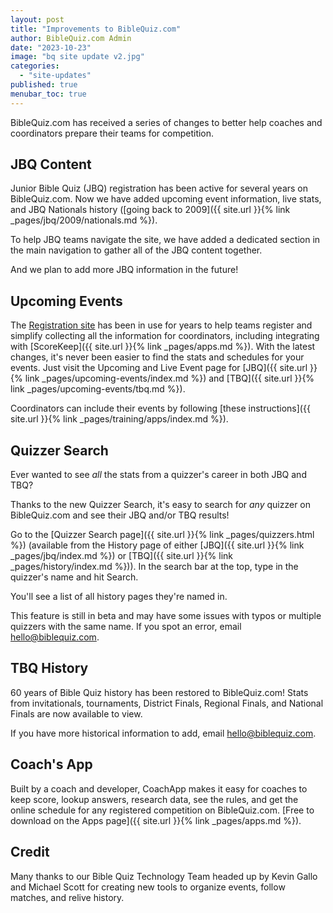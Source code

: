 ```yaml
---
layout: post
title: "Improvements to BibleQuiz.com"
author: BibleQuiz.com Admin
date: "2023-10-23"
image: "bq site update v2.jpg"
categories: 
  - "site-updates"
published: true
menubar_toc: true
---
```


BibleQuiz.com has received a series of changes to better help coaches and coordinators prepare their teams for competition.

## JBQ Content
Junior Bible Quiz (JBQ) registration has been active for several years on BibleQuiz.com. Now we have added upcoming event information, live stats, and JBQ Nationals history ([going back to 2009]({{ site.url }}{% link _pages/jbq/2009/nationals.md %}).

To help JBQ teams navigate the site, we have added a dedicated section in the main navigation to gather all of the JBQ content together. 

And we plan to add more JBQ information in the future!

## Upcoming Events

The [Registration site](https://registration.biblequiz.com) has been in use for years to help teams register and simplify collecting all the information for coordinators, including integrating with [ScoreKeep]({{ site.url }}{% link _pages/apps.md %}). With the latest changes, it's never been easier to find the stats and schedules for your events. Just visit the Upcoming and Live Event page for [JBQ]({{ site.url }}{% link _pages/upcoming-events/index.md %}) and [TBQ]({{ site.url }}{% link _pages/upcoming-events/tbq.md %}).

Coordinators can include their events by following [these instructions]({{ site.url }}{% link _pages/training/apps/index.md %}).

## Quizzer Search
Ever wanted to see *all* the stats from a quizzer's career in both JBQ and TBQ? 

Thanks to the new Quizzer Search, it's easy to search for *any* quizzer on BibleQuiz.com and see their JBQ and/or TBQ results!

Go to the [Quizzer Search page]({{ site.url }}{% link _pages/quizzers.html %}) (available from the History page of either [JBQ]({{ site.url }}{% link _pages/jbq/index.md %}) or [TBQ]({{ site.url }}{% link _pages/history/index.md %})). In the search bar at the top, type in the quizzer's name and hit Search. 

You'll see a list of all history pages they're named in.

This feature is still in beta and may have some issues with typos or multiple quizzers with the same name. If you spot an error, email [hello@biblequiz.com](mailto:hello@biblequiz.com).

## TBQ History
60 years of Bible Quiz history has been restored to BibleQuiz.com! Stats from invitationals, tournaments, District Finals, Regional Finals, and National Finals are now available to view.

If you have more historical information to add, email [hello@biblequiz.com](mailto:hello@biblequiz.com).

## Coach's App

Built by a coach and developer, CoachApp makes it easy for coaches to keep score, lookup answers, research data, see the rules, and get the online schedule for any registered competition on BibleQuiz.com. [Free to download on the Apps page]({{ site.url }}{% link _pages/apps.md %}).

## Credit
Many thanks to our Bible Quiz Technology Team headed up by Kevin Gallo and Michael Scott for creating new tools to organize events, follow matches, and relive history.